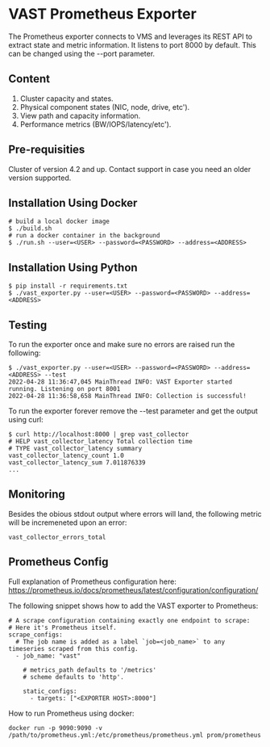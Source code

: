 
VAST Prometheus Exporter
========================

The Prometheus exporter connects to VMS and leverages its REST API to extract state and metric information.
It listens to port 8000 by default. This can be changed using the --port parameter.

Content
-------

1. Cluster capacity and states.
2. Physical component states (NIC, node, drive, etc').
2. View path and capacity information.
4. Performance metrics (BW/IOPS/latency/etc').

Pre-requisities
---------------

Cluster of version 4.2 and up. Contact support in case you need an older version supported.

Installation Using Docker
-------------------------

    # build a local docker image
    $ ./build.sh
    # run a docker container in the background
    $ ./run.sh --user=<USER> --password=<PASSWORD> --address=<ADDRESS>

Installation Using Python
-------------------------

    $ pip install -r requirements.txt
    $ ./vast_exporter.py --user=<USER> --password=<PASSWORD> --address=<ADDRESS>


Testing
-------

To run the exporter once and make sure no errors are raised run the following:

    $ ./vast_exporter.py --user=<USER> --password=<PASSWORD> --address=<ADDRESS> --test
    2022-04-28 11:36:47,045 MainThread INFO: VAST Exporter started running. Listening on port 8001
    2022-04-28 11:36:58,658 MainThread INFO: Collection is successful!

To run the exporter forever remove the --test parameter and get the output using curl:

    $ curl http://localhost:8000 | grep vast_collector
    # HELP vast_collector_latency Total collection time
    # TYPE vast_collector_latency summary
    vast_collector_latency_count 1.0
    vast_collector_latency_sum 7.011876339
    ...


Monitoring
----------

Besides the obious stdout output where errors will land, the following metric will be incremeneted upon an error:

    vast_collector_errors_total

Prometheus Config
-----------------

Full explanation of Prometheus configuration here: https://prometheus.io/docs/prometheus/latest/configuration/configuration/

The following snippet shows how to add the VAST exporter to Prometheus:

    # A scrape configuration containing exactly one endpoint to scrape:
    # Here it's Prometheus itself.
    scrape_configs:
      # The job name is added as a label `job=<job_name>` to any timeseries scraped from this config.
      - job_name: "vast"

        # metrics_path defaults to '/metrics'
        # scheme defaults to 'http'.

        static_configs:
          - targets: ["<EXPORTER HOST>:8000"]

How to run Prometheus using docker:

    docker run -p 9090:9090 -v /path/to/prometheus.yml:/etc/prometheus/prometheus.yml prom/prometheus
